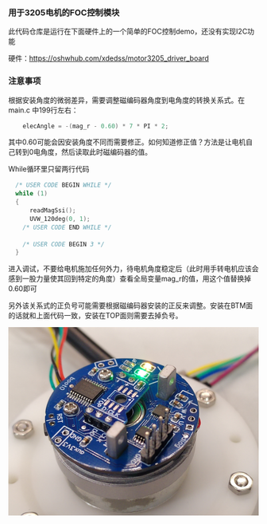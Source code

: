 
### 用于3205电机的FOC控制模块

此代码仓库是运行在下面硬件上的一个简单的FOC控制demo，还没有实现I2C功能

硬件：https://oshwhub.com/xdedss/motor3205_driver_board

### 注意事项

根据安装角度的微弱差异，需要调整磁编码器角度到电角度的转换关系式。在 main.c 中199行左右：

``` c
    elecAngle = -(mag_r - 0.60) * 7 * PI * 2; 
```

其中0.60可能会因安装角度不同而需要修正。如何知道修正值？方法是让电机自己转到0电角度，然后读取此时磁编码器的值。

While循环里只留两行代码

``` c
  /* USER CODE BEGIN WHILE */
  while (1)
  {
      readMagSsi();
      UVW_120deg(0, 1);
    /* USER CODE END WHILE */

    /* USER CODE BEGIN 3 */
  }

```

进入调试，不要给电机施加任何外力，待电机角度稳定后（此时用手转电机应该会感到一股力量使其回到特定的角度）查看全局变量mag_r的值，用这个值替换掉0.60即可

另外该关系式的正负号可能需要根据磁编码器安装的正反来调整。安装在BTM面的话就和上面代码一致，安装在TOP面则需要去掉负号。

![image](img.jpg)

